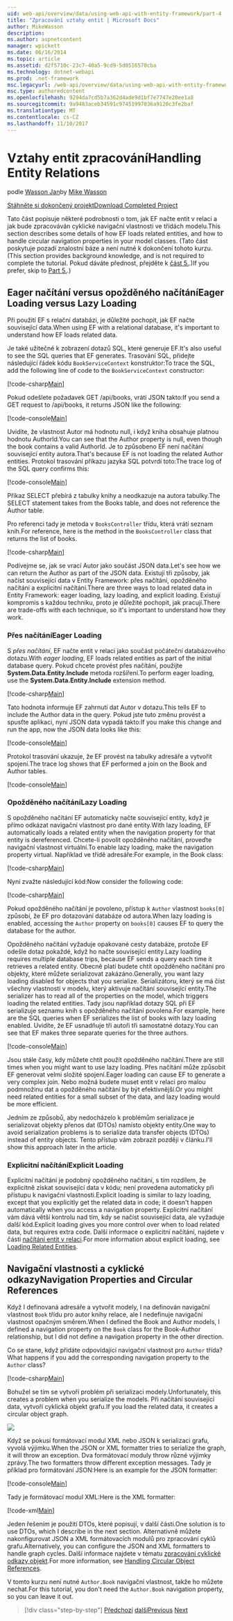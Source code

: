 ```yaml
---
uid: web-api/overview/data/using-web-api-with-entity-framework/part-4
title: "Zpracování vztahy entit | Microsoft Docs"
author: MikeWasson
description: 
ms.author: aspnetcontent
manager: wpickett
ms.date: 06/16/2014
ms.topic: article
ms.assetid: d2f5710c-23c7-40a5-9cd9-5d0516570cba
ms.technology: dotnet-webapi
ms.prod: .net-framework
msc.legacyurl: /web-api/overview/data/using-web-api-with-entity-framework/part-4
msc.type: authoredcontent
ms.openlocfilehash: 9294da7cd5b7a362d4ade9d1bf7e7747e20ee1a8
ms.sourcegitcommit: 9a9483aceb34591c97451997036a9120c3fe2baf
ms.translationtype: MT
ms.contentlocale: cs-CZ
ms.lasthandoff: 11/10/2017
---
```

<a name="handling-entity-relations"></a><span data-ttu-id="cf1f2-102">Vztahy entit zpracování</span><span class="sxs-lookup"><span data-stu-id="cf1f2-102">Handling Entity Relations</span></span>
====================
<span data-ttu-id="cf1f2-103">podle [Wasson Jan](https://github.com/MikeWasson)</span><span class="sxs-lookup"><span data-stu-id="cf1f2-103">by [Mike Wasson](https://github.com/MikeWasson)</span></span>

[<span data-ttu-id="cf1f2-104">Stáhněte si dokončený projekt</span><span class="sxs-lookup"><span data-stu-id="cf1f2-104">Download Completed Project</span></span>](https://github.com/MikeWasson/BookService)

<span data-ttu-id="cf1f2-105">Tato část popisuje některé podrobnosti o tom, jak EF načte entit v relaci a jak bude zpracováván cyklické navigační vlastnosti ve třídách modelu.</span><span class="sxs-lookup"><span data-stu-id="cf1f2-105">This section describes some details of how EF loads related entities, and how to handle circular navigation properties in your model classes.</span></span> <span data-ttu-id="cf1f2-106">(Tato část poskytuje pozadí znalostní báze a není nutné k dokončení tohoto kurzu.</span><span class="sxs-lookup"><span data-stu-id="cf1f2-106">(This section provides background knowledge, and is not required to complete the tutorial.</span></span> <span data-ttu-id="cf1f2-107">Pokud dáváte přednost, přejděte k [část 5.](part-5.md).)</span><span class="sxs-lookup"><span data-stu-id="cf1f2-107">If you prefer, skip to [Part 5.](part-5.md).)</span></span>

## <a name="eager-loading-versus-lazy-loading"></a><span data-ttu-id="cf1f2-108">Eager načítání versus opožděného načítání</span><span class="sxs-lookup"><span data-stu-id="cf1f2-108">Eager Loading versus Lazy Loading</span></span>

<span data-ttu-id="cf1f2-109">Při použití EF s relační databázi, je důležité pochopit, jak EF načte související data.</span><span class="sxs-lookup"><span data-stu-id="cf1f2-109">When using EF with a relational database, it's important to understand how EF loads related data.</span></span>

<span data-ttu-id="cf1f2-110">Je také užitečné k zobrazení dotazů SQL, které generuje EF.</span><span class="sxs-lookup"><span data-stu-id="cf1f2-110">It's also useful to see the SQL queries that EF generates.</span></span> <span data-ttu-id="cf1f2-111">Trasování SQL, přidejte následující řádek kódu `BookServiceContext` konstruktor:</span><span class="sxs-lookup"><span data-stu-id="cf1f2-111">To trace the SQL, add the following line of code to the `BookServiceContext` constructor:</span></span>

[!code-csharp[Main](part-4/samples/sample1.cs)]

<span data-ttu-id="cf1f2-112">Pokud odešlete požadavek GET /api/books, vrátí JSON takto:</span><span class="sxs-lookup"><span data-stu-id="cf1f2-112">If you send a GET request to /api/books, it returns JSON like the following:</span></span>

[!code-console[Main](part-4/samples/sample2.cmd)]

<span data-ttu-id="cf1f2-113">Uvidíte, že vlastnost Autor má hodnotu null, i když kniha obsahuje platnou hodnotu AuthorId.</span><span class="sxs-lookup"><span data-stu-id="cf1f2-113">You can see that the Author property is null, even though the book contains a valid AuthorId.</span></span> <span data-ttu-id="cf1f2-114">Je to způsobeno EF není načítání související entity autora.</span><span class="sxs-lookup"><span data-stu-id="cf1f2-114">That's because EF is not loading the related Author entities.</span></span> <span data-ttu-id="cf1f2-115">Protokol trasování příkazu jazyka SQL potvrdí toto:</span><span class="sxs-lookup"><span data-stu-id="cf1f2-115">The trace log of the SQL query confirms this:</span></span>

[!code-console[Main](part-4/samples/sample3.sql)]

<span data-ttu-id="cf1f2-116">Příkaz SELECT přebírá z tabulky knihy a neodkazuje na autora tabulky.</span><span class="sxs-lookup"><span data-stu-id="cf1f2-116">The SELECT statement takes from the Books table, and does not reference the Author table.</span></span>

<span data-ttu-id="cf1f2-117">Pro referenci tady je metoda v `BooksController` třídu, která vrátí seznam knih.</span><span class="sxs-lookup"><span data-stu-id="cf1f2-117">For reference, here is the method in the `BooksController` class that returns the list of books.</span></span>

[!code-csharp[Main](part-4/samples/sample4.cs)]

<span data-ttu-id="cf1f2-118">Podívejme se, jak se vrací Autor jako součást JSON data.</span><span class="sxs-lookup"><span data-stu-id="cf1f2-118">Let's see how we can return the Author as part of the JSON data.</span></span> <span data-ttu-id="cf1f2-119">Existují tři způsoby, jak načíst související data v Entity Framework: přes načítání, opožděného načítání a explicitní načítání.</span><span class="sxs-lookup"><span data-stu-id="cf1f2-119">There are three ways to load related data in Entity Framework: eager loading, lazy loading, and explicit loading.</span></span> <span data-ttu-id="cf1f2-120">Existují kompromis s každou techniku, proto je důležité pochopit, jak pracují.</span><span class="sxs-lookup"><span data-stu-id="cf1f2-120">There are trade-offs with each technique, so it's important to understand how they work.</span></span>

### <a name="eager-loading"></a><span data-ttu-id="cf1f2-121">Přes načítání</span><span class="sxs-lookup"><span data-stu-id="cf1f2-121">Eager Loading</span></span>

<span data-ttu-id="cf1f2-122">S *přes načítání*, EF načte entit v relaci jako součást počáteční databázového dotazu.</span><span class="sxs-lookup"><span data-stu-id="cf1f2-122">With *eager loading*, EF loads related entities as part of the initial database query.</span></span> <span data-ttu-id="cf1f2-123">Pokud chcete provést přes načítání, použijte **System.Data.Entity.Include** metoda rozšíření.</span><span class="sxs-lookup"><span data-stu-id="cf1f2-123">To perform eager loading, use the **System.Data.Entity.Include** extension method.</span></span>

[!code-csharp[Main](part-4/samples/sample5.cs)]

<span data-ttu-id="cf1f2-124">Tato hodnota informuje EF zahrnutí dat Autor v dotazu.</span><span class="sxs-lookup"><span data-stu-id="cf1f2-124">This tells EF to include the Author data in the query.</span></span> <span data-ttu-id="cf1f2-125">Pokud jste tuto změnu provést a spusťte aplikaci, nyní JSON data vypadá takto:</span><span class="sxs-lookup"><span data-stu-id="cf1f2-125">If you make this change and run the app, now the JSON data looks like this:</span></span>

[!code-console[Main](part-4/samples/sample6.cmd)]

<span data-ttu-id="cf1f2-126">Protokol trasování ukazuje, že EF provést na tabulky adresáře a vytvořit spojení.</span><span class="sxs-lookup"><span data-stu-id="cf1f2-126">The trace log shows that EF performed a join on the Book and Author tables.</span></span>

[!code-console[Main](part-4/samples/sample7.cmd)]

### <a name="lazy-loading"></a><span data-ttu-id="cf1f2-127">Opožděného načítání</span><span class="sxs-lookup"><span data-stu-id="cf1f2-127">Lazy Loading</span></span>

<span data-ttu-id="cf1f2-128">S opožděného načítání EF automaticky načte související entity, když je přímo odkázat navigační vlastnost pro dané entity.</span><span class="sxs-lookup"><span data-stu-id="cf1f2-128">With lazy loading, EF automatically loads a related entity when the navigation property for that entity is dereferenced.</span></span> <span data-ttu-id="cf1f2-129">Chcete-li povolit opožděného načítání, proveďte navigační vlastnost virtuální.</span><span class="sxs-lookup"><span data-stu-id="cf1f2-129">To enable lazy loading, make the navigation property virtual.</span></span> <span data-ttu-id="cf1f2-130">Například ve třídě adresáře:</span><span class="sxs-lookup"><span data-stu-id="cf1f2-130">For example, in the Book class:</span></span>

[!code-csharp[Main](part-4/samples/sample8.cs?highlight=6)]

<span data-ttu-id="cf1f2-131">Nyní zvažte následující kód:</span><span class="sxs-lookup"><span data-stu-id="cf1f2-131">Now consider the following code:</span></span>

[!code-csharp[Main](part-4/samples/sample9.cs)]

<span data-ttu-id="cf1f2-132">Pokud opožděného načítání je povoleno, přístup k `Author` vlastnost `books[0]` způsobí, že EF pro dotazování databáze od autora.</span><span class="sxs-lookup"><span data-stu-id="cf1f2-132">When lazy loading is enabled, accessing the `Author` property on `books[0]` causes EF to query the database for the author.</span></span>

<span data-ttu-id="cf1f2-133">Opožděného načítání vyžaduje opakované cesty databáze, protože EF odešle dotaz pokaždé, když ho načte související entity.</span><span class="sxs-lookup"><span data-stu-id="cf1f2-133">Lazy loading requires multiple database trips, because EF sends a query each time it retrieves a related entity.</span></span> <span data-ttu-id="cf1f2-134">Obecně platí budete chtít opožděného načítání pro objekty, které můžete serializovat zakázáno.</span><span class="sxs-lookup"><span data-stu-id="cf1f2-134">Generally, you want lazy loading disabled for objects that you serialize.</span></span> <span data-ttu-id="cf1f2-135">Serializátoru, který se má číst všechny vlastnosti v modelu, který aktivuje načítání související entity.</span><span class="sxs-lookup"><span data-stu-id="cf1f2-135">The serializer has to read all of the properties on the model, which triggers loading the related entities.</span></span> <span data-ttu-id="cf1f2-136">Tady jsou například dotazy SQL při EF serializuje seznamu knih s opožděného načítání povolena.</span><span class="sxs-lookup"><span data-stu-id="cf1f2-136">For example, here are the SQL queries when EF serializes the list of books with lazy loading enabled.</span></span> <span data-ttu-id="cf1f2-137">Uvidíte, že EF usnadňuje tři autoři tři samostatné dotazy.</span><span class="sxs-lookup"><span data-stu-id="cf1f2-137">You can see that EF makes three separate queries for the three authors.</span></span>

[!code-console[Main](part-4/samples/sample10.sql)]

<span data-ttu-id="cf1f2-138">Jsou stále časy, kdy můžete chtít použít opožděného načítání.</span><span class="sxs-lookup"><span data-stu-id="cf1f2-138">There are still times when you might want to use lazy loading.</span></span> <span data-ttu-id="cf1f2-139">Přes načítání může způsobit EF generovat velmi složité spojení.</span><span class="sxs-lookup"><span data-stu-id="cf1f2-139">Eager loading can cause EF to generate a very complex join.</span></span> <span data-ttu-id="cf1f2-140">Nebo možná budete muset entit v relaci pro malou podmnožinu dat a opožděného načítání by být efektivnější.</span><span class="sxs-lookup"><span data-stu-id="cf1f2-140">Or you might need related entities for a small subset of the data, and lazy loading would be more efficient.</span></span>

<span data-ttu-id="cf1f2-141">Jedním ze způsobů, aby nedocházelo k problémům serializace je serializovat objekty přenos dat (DTOs) namísto objekty entity.</span><span class="sxs-lookup"><span data-stu-id="cf1f2-141">One way to avoid serialization problems is to serialize data transfer objects (DTOs) instead of entity objects.</span></span> <span data-ttu-id="cf1f2-142">Tento přístup vám zobrazit později v článku.</span><span class="sxs-lookup"><span data-stu-id="cf1f2-142">I'll show this approach later in the article.</span></span>

### <a name="explicit-loading"></a><span data-ttu-id="cf1f2-143">Explicitní načítání</span><span class="sxs-lookup"><span data-stu-id="cf1f2-143">Explicit Loading</span></span>

<span data-ttu-id="cf1f2-144">Explicitní načítání je podobný opožděného načítání, s tím rozdílem, že explicitně získat související data v kódu; není provedena automaticky při přístupu k navigační vlastnosti.</span><span class="sxs-lookup"><span data-stu-id="cf1f2-144">Explicit loading is similar to lazy loading, except that you explicitly get the related data in code; it doesn't happen automatically when you access a navigation property.</span></span> <span data-ttu-id="cf1f2-145">Explicitní načítání vám dává větší kontrolu nad tím, kdy se načíst související data, ale vyžaduje další kód.</span><span class="sxs-lookup"><span data-stu-id="cf1f2-145">Explicit loading gives you more control over when to load related data, but requires extra code.</span></span> <span data-ttu-id="cf1f2-146">Další informace o explicitní načítání, najdete v části [načítání entit v relaci](https://msdn.microsoft.com/en-us/data/jj574232#explicit).</span><span class="sxs-lookup"><span data-stu-id="cf1f2-146">For more information about explicit loading, see [Loading Related Entities](https://msdn.microsoft.com/en-us/data/jj574232#explicit).</span></span>

## <a name="navigation-properties-and-circular-references"></a><span data-ttu-id="cf1f2-147">Navigační vlastnosti a cyklické odkazy</span><span class="sxs-lookup"><span data-stu-id="cf1f2-147">Navigation Properties and Circular References</span></span>

<span data-ttu-id="cf1f2-148">Když I definovaná adresáře a vytvořit modely, I na definován navigační vlastnost `Book` třídu pro autor knihy relace, ale I nedefinuje navigační vlastnost opačným směrem.</span><span class="sxs-lookup"><span data-stu-id="cf1f2-148">When I defined the Book and Author models, I defined a navigation property on the `Book` class for the Book-Author relationship, but I did not define a navigation property in the other direction.</span></span>

<span data-ttu-id="cf1f2-149">Co se stane, když přidáte odpovídající navigační vlastnost pro `Author` třída?</span><span class="sxs-lookup"><span data-stu-id="cf1f2-149">What happens if you add the corresponding navigation property to the `Author` class?</span></span>

[!code-csharp[Main](part-4/samples/sample11.cs?highlight=7)]

<span data-ttu-id="cf1f2-150">Bohužel se tím se vytvoří problém při serializaci modely.</span><span class="sxs-lookup"><span data-stu-id="cf1f2-150">Unfortunately, this creates a problem when you serialize the models.</span></span> <span data-ttu-id="cf1f2-151">Při načítání související data, vytvoří cyklická objekt grafu.</span><span class="sxs-lookup"><span data-stu-id="cf1f2-151">If you load the related data, it creates a circular object graph.</span></span>

![](part-4/_static/image1.png)

<span data-ttu-id="cf1f2-152">Když se pokusí formátovací modul XML nebo JSON k serializaci grafu, vyvolá výjimku.</span><span class="sxs-lookup"><span data-stu-id="cf1f2-152">When the JSON or XML formatter tries to serialize the graph, it will throw an exception.</span></span> <span data-ttu-id="cf1f2-153">Dva formátovací moduly throw různé výjimky zprávy.</span><span class="sxs-lookup"><span data-stu-id="cf1f2-153">The two formatters throw different exception messages.</span></span> <span data-ttu-id="cf1f2-154">Tady je příklad pro formátování JSON:</span><span class="sxs-lookup"><span data-stu-id="cf1f2-154">Here is an example for the JSON formatter:</span></span>

[!code-console[Main](part-4/samples/sample12.cmd)]

<span data-ttu-id="cf1f2-155">Tady je formátovací modul XML:</span><span class="sxs-lookup"><span data-stu-id="cf1f2-155">Here is the XML formatter:</span></span>

[!code-xml[Main](part-4/samples/sample13.xml)]

<span data-ttu-id="cf1f2-156">Jeden řešením je použití DTOs, které popisují, v další části.</span><span class="sxs-lookup"><span data-stu-id="cf1f2-156">One solution is to use DTOs, which I describe in the next section.</span></span> <span data-ttu-id="cf1f2-157">Alternativně můžete nakonfigurovat JSON a XML formátovacích modulů pro zpracování cyklů grafu.</span><span class="sxs-lookup"><span data-stu-id="cf1f2-157">Alternatively, you can configure the JSON and XML formatters to handle graph cycles.</span></span> <span data-ttu-id="cf1f2-158">Další informace najdete v tématu [zpracování cyklické odkazy objekt](../../formats-and-model-binding/json-and-xml-serialization.md#handling_circular_object_references).</span><span class="sxs-lookup"><span data-stu-id="cf1f2-158">For more information, see [Handling Circular Object References](../../formats-and-model-binding/json-and-xml-serialization.md#handling_circular_object_references).</span></span>

<span data-ttu-id="cf1f2-159">V tomto kurzu není nutné `Author.Book` navigační vlastnost, takže ho můžete nechat.</span><span class="sxs-lookup"><span data-stu-id="cf1f2-159">For this tutorial, you don't need the `Author.Book` navigation property, so you can leave it out.</span></span>

>[!div class="step-by-step"]
<span data-ttu-id="cf1f2-160">[Předchozí](part-3.md)
[další](part-5.md)</span><span class="sxs-lookup"><span data-stu-id="cf1f2-160">[Previous](part-3.md)
[Next](part-5.md)</span></span>
